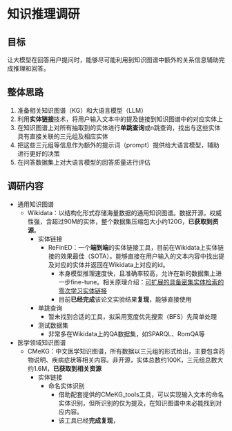 # 知识推理调研

## 目标

让大模型在回答用户提问时，能够尽可能利用到知识图谱中额外的关系信息辅助完成推理和回答。

## 整体思路

1. 准备相关知识图谱（KG）和大语言模型（LLM）
2. 利用**实体链接**技术，将用户输入文本中的提及链接到知识图谱中的对应实体上
3. 在知识图谱上对所有抽取到的实体进行**单跳查询**或n跳查询，找出与这些实体具有直接关联的三元组及相应实体
4. 把这些三元组等信息作为额外的提示词（prompt）提供给大语言模型，辅助进行更好的决策
5. 在问答数据集上对大语言模型的回答质量进行评估

## 调研内容

* 通用知识图谱
  * Wikidata：以结构化形式存储海量数据的通用知识图谱。数据开源，权威性强，含超过90M的实体，整个数据集压缩包大小约120G，**已获取到资源**。
    * 实体链接
      * ReFinED：一个**端到端**的实体链接工具，目前在Wikidata上实体链接的效果最佳（SOTA）。能够直接在用户输入的文本内容中找出提及对应的实体并返回在Wikidata上对应的id。
        * 本身模型推理速度快，且准确率较高，允许在新的数据集上进一步fine-tune。相关原理介绍：[可扩展的具备密集实体检索的零次学习实体链接](zh-cn/可扩展的具备密集实体检索的零次学习实体链接)
        * 目前**已经完成**该论文实验结果**复现**，能够直接使用
    * 单跳查询
      * 暂未找到合适的工具，拟采用宽度优先搜索（BFS）先简单处理
    * 测试数据集
      * 非常多在Wikidata上的QA数据集，如SPARQL、RomQA等
* 医学领域知识图谱
  * CMeKG：中文医学知识图谱，所有数据以三元组的形式给出，主要包含药物说明、疾病症状等相关内容。非开源，实体总数约100K，三元组总数大约1.6M，**已获取到相关资源**
    * 实体链接
      * 命名实体识别
        * 借助配套提供的CMeKG_tools工具，可以实现输入文本的命名实体识别，但所识别的仅为提及，在知识图谱中未必能找到对应内容。
        * 该工具已经**完成复现**，